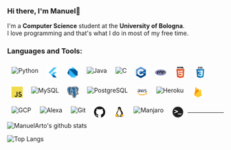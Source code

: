 ### Hi there, I'm Manuel👋
I'm a **Computer Science** student at the **University of Bologna**. <br>
I love programming and that's what I do in most of my free time.

### Languages and Tools:

<div align="center">
<img align="left" style="margin: 10px" alt="Python" height="26px" src="https://cdn.icon-icons.com/icons2/112/PNG/512/python_18894.png">
<img align="left" style="margin: 10px" alt="Flutter" height="26px" src="https://raw.githubusercontent.com/github/explore/80688e429a7d4ef2fca1e82350fe8e3517d3494d/topics/flutter/flutter.png">
<img align="left" style="margin: 10px" alt="Dart" height="26px" src="https://raw.githubusercontent.com/github/explore/80688e429a7d4ef2fca1e82350fe8e3517d3494d/topics/dart/dart.png">
<img align="left" style="margin: 10px" alt="Java" height="26px" src="https://cdn4.iconfinder.com/data/icons/logos-and-brands/512/181_Java_logo_logos-512.png">
<img align="left" style="margin: 10px" alt="C" height="26px" src="https://cdn.icon-icons.com/icons2/2415/PNG/512/c_original_logo_icon_146611.png">
<img align="left" style="margin: 10px" alt="Cpp" height="26px" src="https://raw.githubusercontent.com/github/explore/80688e429a7d4ef2fca1e82350fe8e3517d3494d/topics/cpp/cpp.png">
<img align="left" style="margin: 10px" alt="PHP" height="26px" src="https://raw.githubusercontent.com/github/explore/80688e429a7d4ef2fca1e82350fe8e3517d3494d/topics/php/php.png">
<img align="left" style="margin: 10px" alt="HTML5" height="26px" src="https://raw.githubusercontent.com/github/explore/80688e429a7d4ef2fca1e82350fe8e3517d3494d/topics/html/html.png">
<img align="left" style="margin: 10px" alt="CSS3" height="26px" src="https://raw.githubusercontent.com/github/explore/80688e429a7d4ef2fca1e82350fe8e3517d3494d/topics/css/css.png">
<img align="left" style="margin: 10px" alt="JavaScript" height="26px" src="https://raw.githubusercontent.com/github/explore/80688e429a7d4ef2fca1e82350fe8e3517d3494d/topics/javascript/javascript.png">
<img align="left" style="margin: 10px" alt="MySQL" height="26px" src="https://cdn.icon-icons.com/icons2/1381/PNG/128/mysqlworkbench_93532.png">
<img align="left" style="margin: 10px" alt="PostgreSQL" height="26px" src="https://raw.githubusercontent.com/github/explore/80688e429a7d4ef2fca1e82350fe8e3517d3494d/topics/postgresql/postgresql.png">
<img align="left" style="margin: 10px" alt="PostgreSQL" height="26px" src="https://cdn.icon-icons.com/icons2/2107/PNG/128/file_type_sqlite_icon_130153.png">

<br>
<br>

<img align="left" style="margin: 10px" alt="AWS" height="26px" src="https://raw.githubusercontent.com/github/explore/80688e429a7d4ef2fca1e82350fe8e3517d3494d/topics/aws/aws.png">
<img align="left" style="margin: 10px" alt="Heroku" height="26px" src="https://cdn.icon-icons.com/icons2/2108/PNG/512/heroku_icon_130912.png">
<img align="left" style="margin: 10px" alt="Firebase" height="26px" src="https://raw.githubusercontent.com/github/explore/80688e429a7d4ef2fca1e82350fe8e3517d3494d/topics/firebase/firebase.png">
<img align="left" style="margin: 10px" alt="GCP" height="26px" src="https://cdn.icon-icons.com/icons2/2621/PNG/512/brand_google_cloud_icon_157339.png">
<img align="left" style="margin: 10px" alt="Alexa" height="26px" src="https://cdn.icon-icons.com/icons2/2108/PNG/128/amazon_alexa_icon_130998.png">

<br>
<br>

<img align="left" style="margin: 10px" alt="Git" height="26px" src="https://cdn.icon-icons.com/icons2/2415/PNG/128/git_plain_logo_icon_146507.png">
<img align="left" style="margin: 10px" alt="GitHub" height="26px" src="https://raw.githubusercontent.com/github/explore/78df643247d429f6cc873026c0622819ad797942/topics/github/github.png">
<img align="left" style="margin: 10px" alt="Linux" height="26px" src="https://raw.githubusercontent.com/github/explore/80688e429a7d4ef2fca1e82350fe8e3517d3494d/topics/linux/linux.png">
<img align="left" style="margin: 10px" alt="Manjaro" height="26px" src="https://cdn.icon-icons.com/icons2/1381/PNG/512/manjarowelcome_94304.png">
<img align="left" style="margin: 10px" alt="Terminal" height="26px" src="https://raw.githubusercontent.com/github/explore/80688e429a7d4ef2fca1e82350fe8e3517d3494d/topics/terminal/terminal.png">

<br>
<br>

</div>

---

![ManuelArto's github stats](https://github-readme-stats.vercel.app/api?username=ManuelArto&theme=calm&show_icons=true&hide=contribs,issues)

![Top Langs](https://github-readme-stats.vercel.app/api/top-langs/?username=ManuelArto&layout=compact&exclude_repo=ManuelArto.github.io&hide=swift)


